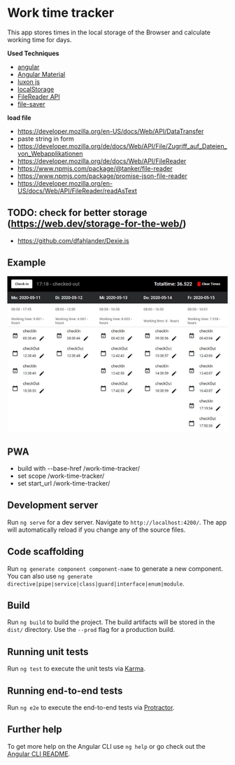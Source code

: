 # Work time tracker

This app stores times in the local storage of the Browser and calculate working time for days.


**Used Techniques**
- [angular](https://github.com/angular/angular)
- [Angular Material](https://material.angular.io/)
- [luxon js](https://moment.github.io/luxon/docs/manual/tour.html#creating-a-datetime)
- [localStorage](https://developer.mozilla.org/en-US/docs/Web/API/Window/localStorage)
- [FileReader API](https://developer.mozilla.org/de/docs/Web/API/FileReader)
- [file-saver](https://github.com/eligrey/FileSaver.js)

**load file**
- https://developer.mozilla.org/en-US/docs/Web/API/DataTransfer
- paste string in form
- https://developer.mozilla.org/de/docs/Web/API/File/Zugriff_auf_Dateien_von_Webapplikationen
- https://developer.mozilla.org/de/docs/Web/API/FileReader
- https://www.npmjs.com/package/@tanker/file-reader
- https://www.npmjs.com/package/promise-json-file-reader
- https://developer.mozilla.org/en-US/docs/Web/API/FileReader/readAsText


## TODO: check for better storage (https://web.dev/storage-for-the-web/)
- https://github.com/dfahlander/Dexie.js


## Example

![Example Preview](src/assets/work-time-tracker_example.JPG "Example Preview")

## PWA
- build with --base-href /work-time-tracker/
- set scope /work-time-tracker/
- set start_url /work-time-tracker/


## Development server

Run `ng serve` for a dev server. Navigate to `http://localhost:4200/`. The app will automatically reload if you change any of the source files.

## Code scaffolding

Run `ng generate component component-name` to generate a new component. You can also use `ng generate directive|pipe|service|class|guard|interface|enum|module`.

## Build

Run `ng build` to build the project. The build artifacts will be stored in the `dist/` directory. Use the `--prod` flag for a production build.

## Running unit tests

Run `ng test` to execute the unit tests via [Karma](https://karma-runner.github.io).

## Running end-to-end tests

Run `ng e2e` to execute the end-to-end tests via [Protractor](http://www.protractortest.org/).

## Further help

To get more help on the Angular CLI use `ng help` or go check out the [Angular CLI README](https://github.com/angular/angular-cli/blob/master/README.md).
